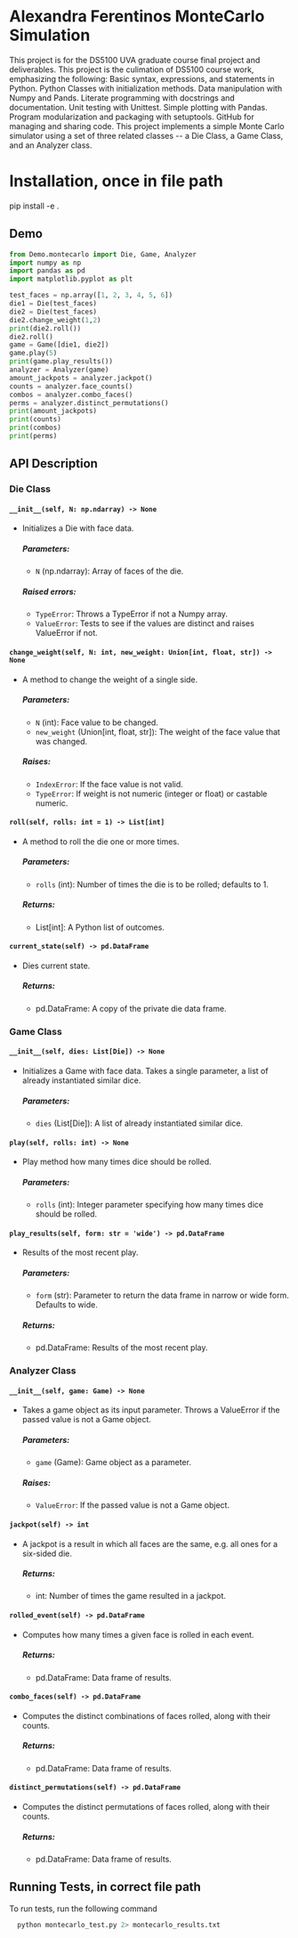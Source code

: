 
# Alexandra Ferentinos MonteCarlo Simulation 

This project is for the DS5100 UVA graduate course final project and deliverables. This project is the culimation of DS5100 course work, emphasizing the following: Basic syntax, expressions, and statements in Python. Python Classes with initialization methods. Data manipulation with Numpy and Pands. Literate programming with docstrings and documentation. Unit testing with Unittest. Simple plotting with Pandas. Program modularization and packaging with setuptools. GitHub for managing and sharing code.  This project implements a simple Monte Carlo simulator using a set of three related classes -- a Die Class, a Game Class, and an Analyzer class. 


# Installation, once in file path 
pip install -e .
    
## Demo

```python
from Demo.montecarlo import Die, Game, Analyzer
import numpy as np
import pandas as pd
import matplotlib.pyplot as plt

test_faces = np.array([1, 2, 3, 4, 5, 6])
die1 = Die(test_faces)
die2 = Die(test_faces)
die2.change_weight(1,2)
print(die2.roll())
die2.roll()
game = Game([die1, die2])
game.play(5)
print(game.play_results())
analyzer = Analyzer(game)
amount_jackpots = analyzer.jackpot()
counts = analyzer.face_counts()
combos = analyzer.combo_faces()
perms = analyzer.distinct_permutations()
print(amount_jackpots)
print(counts)
print(combos)
print(perms)
```




## API Description

### Die Class

#### `__init__(self, N: np.ndarray) -> None`
- Initializes a Die with face data.

  ##### Parameters:
  - `N` (np.ndarray): Array of faces of the die.

  ##### Raised errors:
  - `TypeError`: Throws a TypeError if not a Numpy array.
  - `ValueError`: Tests to see if the values are distinct and raises ValueError if not.

#### `change_weight(self, N: int, new_weight: Union[int, float, str]) -> None`
- A method to change the weight of a single side.

  ##### Parameters:
  - `N` (int): Face value to be changed.
  - `new_weight` (Union[int, float, str]): The weight of the face value that was changed.

  ##### Raises:
  - `IndexError`: If the face value is not valid.
  - `TypeError`: If weight is not numeric (integer or float) or castable numeric.

#### `roll(self, rolls: int = 1) -> List[int]`
- A method to roll the die one or more times.

  ##### Parameters:
  - `rolls` (int): Number of times the die is to be rolled; defaults to 1.

  ##### Returns:
  - List[int]: A Python list of outcomes.

#### `current_state(self) -> pd.DataFrame`
- Dies current state.

  ##### Returns:
  - pd.DataFrame: A copy of the private die data frame.

### Game Class

#### `__init__(self, dies: List[Die]) -> None`
- Initializes a Game with face data. Takes a single parameter, a list of already instantiated similar dice.

  ##### Parameters:
  - `dies` (List[Die]): A list of already instantiated similar dice.

#### `play(self, rolls: int) -> None`
- Play method how many times dice should be rolled.

  ##### Parameters:
  - `rolls` (int): Integer parameter specifying how many times dice should be rolled.

#### `play_results(self, form: str = 'wide') -> pd.DataFrame`
- Results of the most recent play.

  ##### Parameters:
  - `form` (str): Parameter to return the data frame in narrow or wide form. Defaults to wide.

  ##### Returns:
  - pd.DataFrame: Results of the most recent play.

### Analyzer Class

#### `__init__(self, game: Game) -> None`
- Takes a game object as its input parameter. Throws a ValueError if the passed value is not a Game object.

  ##### Parameters:
  - `game` (Game): Game object as a parameter.

  ##### Raises:
  - `ValueError`: If the passed value is not a Game object.

#### `jackpot(self) -> int`
- A jackpot is a result in which all faces are the same, e.g. all ones for a six-sided die.

  ##### Returns:
  - int: Number of times the game resulted in a jackpot.

#### `rolled_event(self) -> pd.DataFrame`
- Computes how many times a given face is rolled in each event.

  ##### Returns:
  - pd.DataFrame: Data frame of results.

#### `combo_faces(self) -> pd.DataFrame`
- Computes the distinct combinations of faces rolled, along with their counts.

  ##### Returns:
  - pd.DataFrame: Data frame of results.

#### `distinct_permutations(self) -> pd.DataFrame`
- Computes the distinct permutations of faces rolled, along with their counts.

  ##### Returns:
  - pd.DataFrame: Data frame of results.


## Running Tests, in correct file path 

To run tests, run the following command

```bash
  python montecarlo_test.py 2> montecarlo_results.txt
```

